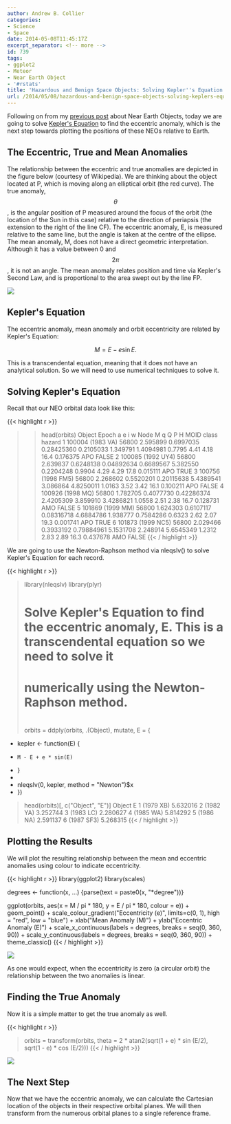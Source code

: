 ```yaml
---
author: Andrew B. Collier
categories:
- Science
- Space
date: 2014-05-08T11:45:17Z
excerpt_separator: <!-- more -->
id: 739
tags:
- ggplot2
- Meteor
- Near Earth Object
- '#rstats'
title: 'Hazardous and Benign Space Objects: Solving Kepler''s Equation'
url: /2014/05/08/hazardous-and-benign-space-objects-solving-keplers-equation/
---
```


Following on from my [previous post](http://www.exegetic.biz/blog/2014/04/hazardous-and-benign-space-objects-getting-the-data/) about Near Earth Objects, today we are going to solve [Kepler's Equation](http://en.wikipedia.org/wiki/Kepler%27s_equation) to find the eccentric anomaly, which is the next step towards plotting the positions of these NEOs relative to Earth.

<!--more-->

## The Eccentric, True and Mean Anomalies

The relationship between the eccentric and true anomalies are depicted in the figure below (courtesy of Wikipedia). We are thinking about the object located at P, which is moving along an elliptical orbit (the red curve). The true anomaly, $$ \theta $$, is the angular position of P measured around the focus of the orbit (the location of the Sun in this case) relative to the direction of periapsis (the extension to the right of the line CF). The eccentric anomaly, E, is measured relative to the same line, but the angle is taken at the centre of the ellipse. The mean anomaly, M, does not have a direct geometric interpretation. Although it has a value between 0 and $$ 2\pi $$, it is not an angle. The mean anomaly relates position and time via Kepler's Second Law, and is proportional to the area swept out by the line FP.

[<img src="{{ site.baseurl }}/static/img/2014/04/Eccentric_and_true_anomaly.png">](http://en.wikipedia.org/wiki/File:Eccentric_and_true_anomaly.PNG)

## Kepler's Equation

The eccentric anomaly, mean anomaly and orbit eccentricity are related by Kepler's Equation:

$$ M = E - e \sin E. $$

This is a transcendental equation, meaning that it does not have an analytical solution. So we will need to use numerical techniques to solve it.

## Solving Kepler's Equation

Recall that our NEO orbital data look like this:

{{< highlight r >}}
>> head(orbits)
             Object Epoch        a         e          i         w     Node         M     q     Q    P    H     MOID class hazard
1  100004 (1983 VA) 56800 2.595899 0.6997035 0.28425360 0.2105033 1.349791 1.4094981 0.7795 4.41 4.18 16.4 0.176375   APO  FALSE
2 100085 (1992 UY4) 56800 2.639837 0.6248138 0.04892634 0.6689567 5.382550 0.2204248 0.9904 4.29 4.29 17.8 0.015111   APO   TRUE
3 100756 (1998 FM5) 56800 2.268602 0.5520201 0.20115638 5.4389541 3.086864 4.8250011 1.0163 3.52 3.42 16.1 0.100211   APO  FALSE
4  100926 (1998 MQ) 56800 1.782705 0.4077730 0.42286374 2.4205309 3.859910 3.4286821 1.0558 2.51 2.38 16.7 0.128731   AMO  FALSE
5  101869 (1999 MM) 56800 1.624303 0.6107117 0.08316718 4.6884786 1.938777 0.7584286 0.6323 2.62 2.07 19.3 0.001741   APO   TRUE
6 101873 (1999 NC5) 56800 2.029466 0.3933192 0.79884961 5.1531708 2.248914 5.6545349 1.2312 2.83 2.89 16.3 0.437678   AMO  FALSE
{{< / highlight >}}

We are going to use the Newton-Raphson method via nleqslv() to solve Kepler's Equation for each record.

{{< highlight r >}}
> library(nleqslv)
> library(plyr)
> 
> # Solve Kepler's Equation to find the eccentric anomaly, E. This is a transcendental equation so we need to solve it
> # numerically using the Newton-Raphson method.
> #
> orbits = ddply(orbits, .(Object), mutate, E = {
+   kepler <- function(E) {
+     M - E + e * sin(E)
+   }
+   
+   nleqslv(0, kepler, method = "Newton")$x
+ })
> head(orbits)[, c("Object", "E")]
             Object        E
1         (1979 XB) 5.632016
2         (1982 YA) 3.252744
3         (1983 LC) 2.280627
4         (1985 WA) 5.814292
5         (1986 NA) 2.591137
6        (1987 SF3) 5.268315
{{< / highlight >}}

## Plotting the Results

We will plot the resulting relationship between the mean and eccentric anomalies using colour to indicate eccentricity.

{{< highlight r >}}
library(ggplot2)
library(scales)

degrees <- function(x, ...) {parse(text = paste0(x, "*degree"))}

ggplot(orbits, aes(x = M / pi * 180, y = E / pi * 180, colour = e)) +
  geom_point() +
  scale_colour_gradient("Eccentricity (e)", limits=c(0, 1), high = "red", low = "blue") +
  xlab("Mean Anomaly (M)") + ylab("Eccentric Anomaly (E)") +
  scale_x_continuous(labels = degrees, breaks = seq(0, 360, 90)) +
  scale_y_continuous(labels = degrees, breaks = seq(0, 360, 90)) +
  theme_classic()
{{< / highlight >}}

<img src="{{ site.baseurl }}/static/img/2014/04/mean-eccentric-anomaly.png">

As one would expect, when the eccentricity is zero (a circular orbit) the relationship between the two anomalies is linear.

## Finding the True Anomaly

Now it is a simple matter to get the true anomaly as well.

{{< highlight r >}}
> orbits = transform(orbits, theta = 2 \* atan2(sqrt(1 + e) \* sin (E/2), sqrt(1 - e) * cos (E/2)))
{{< / highlight >}}

<img src="{{ site.baseurl }}/static/img/2014/04/eccentric-true-anomaly.png">

## The Next Step

Now that we have the eccentric anomaly, we can calculate the Cartesian location of the objects in their respective orbital planes. We will then transform from the numerous orbital planes to a single reference frame.

